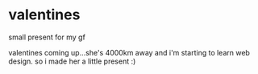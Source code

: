 # valentines
small present for my gf


valentines coming up...she's 4000km away and i'm starting to learn web design. so i made her a little present :)
